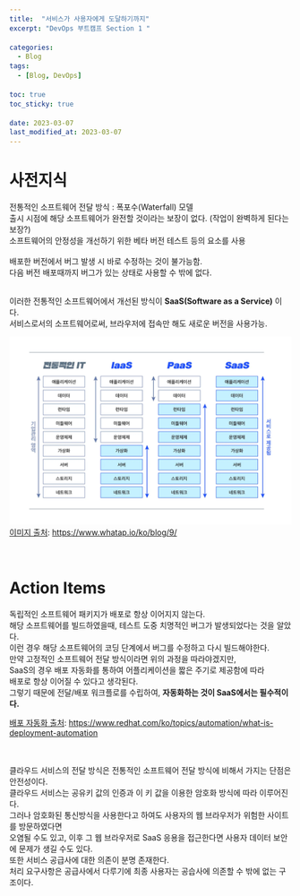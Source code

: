 ```yaml
---
title:  "서비스가 사용자에게 도달하기까지"
excerpt: "DevOps 부트캠프 Section 1 "

categories:
  - Blog
tags:
  - [Blog, DevOps]

toc: true
toc_sticky: true
 
date: 2023-03-07
last_modified_at: 2023-03-07
---
```



# 사전지식
전통적인 소프트웨어 전달 방식 : 폭포수(Waterfall) 모델 <br>
출시 시점에 해당 소프트웨어가 완전할 것이라는 보장이 없다. (작업이 완벽하게 된다는 보장?) <br>
소프트웨어의 안정성을 개선하기 위한 베타 버전 테스트 등의 요소를 사용 <br><br>
배포한 버전에서 버그 발생 시 바로 수정하는 것이 불가능함.<br>
다음 버전 배포때까지 버그가 있는 상태로 사용할 수 밖에 없다. <br><br>

이러한 전통적인 소프트웨어에서 개선된 방식이 **SaaS(Software as a Service)** 이다.<br>
서비스로서의 소프트웨어로써, 브라우저에 접속만 해도 새로운 버전을 사용가능.

![alt text](/images/iaas_paas_saas3.webp)
[이미지 출처](https://www.whatap.io/ko/blog/9/): 
https://www.whatap.io/ko/blog/9/ <br><br><br>


# Action Items
독립적인 소프트웨어 패키지가 배포로 항상 이어지지 않는다.<br>
해당 소프트웨어를 빌드하였을때, 테스트 도중 치명적인 버그가 발생되었다는 것을 알았다.<br>
이런 경우 해당 소프트웨어의 코딩 단계에서 버그를 수정하고 다시 빌드해야한다.<br>
만약 고정적인 소프트웨어 전달 방식이라면 위의 과정을 따라야겠지만, <br>
SaaS의 경우 배포 자동화를 통하여 어플리케이션을 짧은 주기로 제공함에 따라 <br>
배포로 항상 이어질 수 있다고 생각된다.<br>
그렇기 때문에 전달/배포 워크플로를 수립하여, **자동화하는 것이 SaaS에서는 필수적이다.**

[배포 자동화 출처](https://www.redhat.com/ko/topics/automation/what-is-deployment-automation﻿): 
https://www.redhat.com/ko/topics/automation/what-is-deployment-automation﻿ <br><br><br>

클라우드 서비스의 전달 방식은 전통적인 소프트웨어 전달 방식에 비해서 가지는 단점은 안전성이다.<br>
클라우드 서비스는 공유키 값의 인증과 이 키 값을 이용한 암호화 방식에 따라 이루어진다.<br>
그러나 암호화된 통신방식을 사용한다고 하여도 사용자의 웹 브라우저가 위험한 사이트를 방문하였다면 <br>
오염될 수도 있고, 이후 그 웹 브라우저로 SaaS 응용을 접근한다면 사용자 데이터 보안에 문제가 생길 수도 있다.<br>
또한 서비스 공급사에 대한 의존이 분명 존재한다.<br>
 처리 요구사항은 공급사에서 다루기에 최종 사용자는 공습사에 의존할 수 밖에 없는 구조이다.